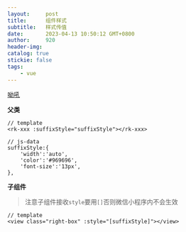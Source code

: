 ```yaml
---
layout:     post
title:      组件样式
subtitle:   样式传值
date:       2023-04-13 10:50:12 GMT+0800
author:     920
header-img: 
catalog: true
stickie: false
tags:
    - vue
---
```


[呦吼](https://blog.csdn.net/TIAN20121221/article/details/115257355)

**父类**

```
// template
<rk-xxx :suffixStyle="suffixStyle"></rk-xxx>

// js-data
suffixStyle:{
    'width':'auto',
    'color':'#969696',
    'font-size':'13px',
},

```

**子组件**

>注意子组件接收`style`要用`[]`否则微信小程序内不会生效
```
// template
<view class="right-box" :style="[suffixStyle]"></view>
```
